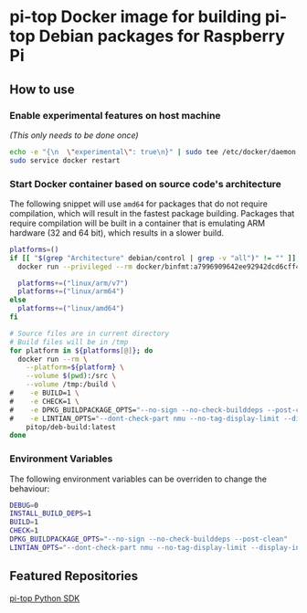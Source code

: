 # pi-top Docker image for building pi-top Debian packages for Raspberry Pi

## How to use

### Enable experimental features on host machine
_(This only needs to be done once)_

```sh
echo -e "{\n  \"experimental\": true\n}" | sudo tee /etc/docker/daemon.json &> /dev/null
sudo service docker restart

```

### Start Docker container based on source code's architecture

The following snippet will use `amd64` for packages that do not require compilation, which will result in the fastest package building.
Packages that require compilation will be built in a container that is emulating ARM hardware (32 and 64 bit), which results in a slower build.
```sh
platforms=()
if [[ "$(grep "Architecture" debian/control | grep -v "all")" != "" ]]; then
  docker run --privileged --rm docker/binfmt:a7996909642ee92942dcd6cff44b9b95f08dad64

  platforms+=("linux/arm/v7")
  platforms+=("linux/arm64")
else
  platforms+=("linux/amd64")
fi

# Source files are in current directory
# Build files will be in /tmp
for platform in ${platforms[@]}; do
  docker run --rm \
    --platform=${platform} \
    --volume $(pwd):/src \
    --volume /tmp:/build \
#    -e BUILD=1 \
#    -e CHECK=1 \
#    -e DPKG_BUILDPACKAGE_OPTS="--no-sign --no-check-builddeps --post-clean" \
#    -e LINTIAN_OPTS="--dont-check-part nmu --no-tag-display-limit --display-info --show-overrides --fail-on error --fail-on warning" \
    pitop/deb-build:latest
done
```

### Environment Variables

The following environment variables can be overriden to change the behaviour:

```sh
DEBUG=0
INSTALL_BUILD_DEPS=1
BUILD=1
CHECK=1
DPKG_BUILDPACKAGE_OPTS="--no-sign --no-check-builddeps --post-clean"
LINTIAN_OPTS="--dont-check-part nmu --no-tag-display-limit --display-info --show-overrides --fail-on error --fail-on warning"
```

## Featured Repositories

[pi-top Python SDK](https://github.com/pi-top/pi-top-Python-SDK)
